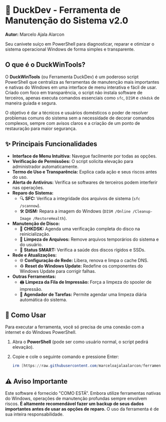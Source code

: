 # 🦆 DuckDev - Ferramenta de Manutenção do Sistema v2.0

**Autor:** Marcelo Ajala Alarcon

Seu canivete suíço em PowerShell para diagnosticar, reparar e otimizar o sistema operacional Windows de forma simples e transparente.

## O que é o DuckWinTools?

O **DuckWinTools** (ou Ferramenta DuckDev) é um poderoso script PowerShell que centraliza as ferramentas de manutenção mais importantes e nativas do Windows em uma interface de menu interativa e fácil de usar. Criado com foco em transparência, o script não instala software de terceiros, apenas executa comandos essenciais como `sfc`, `DISM` e `chkdsk` de maneira guiada e segura.

O objetivo é dar a técnicos e usuários domésticos o poder de resolver problemas comuns do sistema sem a necessidade de decorar comandos complexos, sempre com avisos claros e a criação de um ponto de restauração para maior segurança.

## ✨ Principais Funcionalidades

* **Interface de Menu Intuitiva:** Navegue facilmente por todas as opções.
* **Verificação de Permissões:** O script solicita elevação para administrador automaticamente.
* **Termo de Uso e Transparência:** Explica cada ação e seus riscos antes do uso.
* **Alerta de Antivírus:** Verifica se softwares de terceiros podem interferir nas operações.
* **Reparo do Sistema:**
    * 🔍 **SFC:** Verifica a integridade dos arquivos de sistema (`sfc /scannow`).
    * 🛠️ **DISM:** Repara a imagem do Windows (`DISM /Online /Cleanup-Image /RestoreHealth`).
* **Manutenção de Disco:**
    * 💾 **CHKDSK:** Agenda uma verificação completa do disco na reinicialização.
    * 🧹 **Limpeza de Arquivos:** Remove arquivos temporários do sistema e do usuário.
    * 🧪 **Status SMART:** Verifica a saúde dos discos rígidos e SSDs.
* **Rede e Atualizações:**
    * 🌐 **Configuração de Rede:** Libera, renova e limpa o cache DNS.
    * ♻️ **Reset do Windows Update:** Redefine os componentes do Windows Update para corrigir falhas.
* **Outras Ferramentas:**
    * 🖨️ **Limpeza da Fila de Impressão:** Força a limpeza do spooler de impressão.
    * 📅 **Agendador de Tarefas:** Permite agendar uma limpeza diária automática do sistema.

## 🚀 Como Usar

Para executar a ferramenta, você só precisa de uma conexão com a internet e do Windows PowerShell.

1.  Abra o **PowerShell** (pode ser como usuário normal, o script pedirá elevação).
2.  Copie e cole o seguinte comando e pressione Enter:

    ```powershell
    irm [https://raw.githubusercontent.com/marceloajalaalarcon/ferramentaSistema/refs/heads/main/ferramentasSistema.ps1](https://raw.githubusercontent.com/marceloajalaalarcon/ferramentaSistema/refs/heads/main/ferramentasSistema.ps1) | iex
    ```

## ⚠️ Aviso Importante

Este software é fornecido "COMO ESTÁ". Embora utilize ferramentas nativas do Windows, operações de manutenção profundas sempre envolvem riscos. **É altamente recomendável fazer um backup de seus dados importantes antes de usar as opções de reparo.** O uso da ferramenta é de sua inteira responsabilidade.